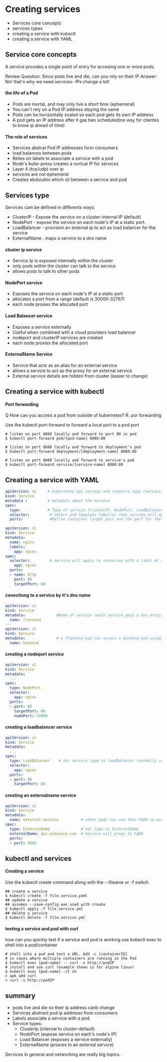 # Creating services
- Services core concepts
- services types
- creating a service with kubectl
- creating a service with YAML


## Service core concepts

A service provides a single point of entry for accesing one or more pods.

Review Question:
Since pods live and die, can you rely on their IP
Answer:
No! that's why we need services- IPs change a lot!

#### the life of a Pod

- Pods are mortal, and may only live a short time (ephemeral)
- You can't rely on a Pod IP address staying the same
- Pods can be horizontally scaled so each pod gets its own IP address
- A pod gets an IP address after it gas ben scheduled(no way for clientes to know ip ahead of time)

#### The role of services

- Services abstrat Pod IP addresses form consumers
- load balances between pods
- Relies on labels to associate a service with a pod
- Node's kube-proxy creates a vurtual IP for services
- Layer 4 (tcp/udp) over ip
- services are not ephemeral
- Creates ebdoiubts which sit between a service and pod

## Services type
Services cam be defined in differents ways:

- ClusterIP - Expose the service on a cluster-internal IP (default)
- NodePort - expose the service on each node's IP at a static port.
- LoadBalancer - provision an external ip to act as load balancer for the service
- ExternalName . maps a service to a dns name

#### cluster ip service
- Service Ip is exposed internally within the cluster
- only pods within the cluster can talk to the service
- allows pods to talk to other pods

#### NodePort service
- Exposes the service on each node's IP at a static port
- allocates a port from a range (default is 30000-32767)
- each node proxies the allocated port

#### Load Balancer service
- Exposes a service externally
- Useful when combined with a cloud providers load balancer
- nodeport and clusterIP services are created
- each node proxies the allocated port

#### ExternalName Service
- Service that acts as an alias for an external service
- allows a service to act as the proxy for an external service
- External service details are hidden from cluster (easier to change)

## Creating a service with kubectl
#### Port forwarding
Q How can you access a pod from outside of kubernetes?
R. por forwarding

Use the kubectl port-forward to forward a local port to a pod port
```shell
# listen on port 8080 locally and forward to port 80 in pod
$ kubectl port-forward pod/[pod-name] 8080:80
```
```shell
# listen on port 8080 locally and forward to deployment's pod
$ kubectl port-forward deployment/[deployment-name] 8080:80
```
```shell
# listen on port 8080 locally and forward to service's pod
$ kubectl port-forward service/[service-name] 8080:80
```
## Creating a service with YAML
```yaml
apiVersion: v1     # kubernetes api version and resource type (service)
kind: Service
metadata :         # metadata about the service
spec:
  type:            # Type of service (clusterIP, NodePort, LoadBalancer) - defaults to ClusterIP
  selector:         # select pod template label(s) that service will apply to
  ports:            #Define container target port and the port for the service
```
```yaml
apiVersion: v1
kind: Service
metadata:
  name: nginx
  labels:
    app: nginx
spec:
  selector:         # service will apply to resources with a label of app: nginx
    app: nginx
  ports:
  - name: http
    port: 80
    targetPort: 80
```
#### conectiong to a service by it's dns name
```yaml
apiVersion: v1
kind: Service
metadata:              #Name of service (each service gets a dns entry)
  name: frontend
---
apiVersion: v1
kind: Service
metadata:              # a frontend pod can access a backend pod using backend:port
  name: backend
```

#### creating a nodeport service
```yaml
apiVersion: v1
kind: Service
metadata:
  ---
spec:
  type: NodePort
  selector:
    app: nginx
  ports:
  - port: 80
    targetPort: 80
    nodePort: 31000
```
#### creating a loadbalancer service
```yaml
apiVersion: v1
kind: Service
metadata:
  ...
spec:
  type: LoadBalancer    # Ser service type to loadBalancer (normally used with cloud providers)
  selector:
    app: nginx
  ports:
  - port: 80
    targetPort: 80
```
#### creating an externalname service

```yaml
apiVersion: v1
kind: Service
metadata:
  name: external-service          # other pods can use this FQDN to access the external service
spec:
  type: ExternalName              # set type to ExternalName
  externalName: api.acmecorp.com  # Service will proxy to FQDN
  ports:
  - port: 9000
```
## kubectl and services
#### Creating a service
Use the kubectl create command along with the --fileame or -f switch
```shell
## create a service
$ kubectl create -f file.service.yaml
## update a service
## assumes --save-config was used with create
$ kubectl apply -f file.service.yml
## delete a service
$ kubectl delete -f file.service.yml
```
#### testing a service and pod with curl
how can you quickly test if a service and pod is working
use kubectl exec to shell into a pod/container
```shell
# shell into a pod and test a URL. Add -c [containerID]
# in cases where multiple containers are running in the Pod
$ kubectl exec [pod-name] -- curl -s http://podIP
# install and use curl (example shown is for alpine linux)
$ kubectl exec [pod-name] -it sh
> apk add curl
> curl -s http://podIP
 ```

## summary

- pods live and die so their ip address canb change
- Services abstract pod ip addresss from consumers
- Labels associate a service with a pod
- Service types:
  - ClusterIp (internal to cluster-default)
  - NodePort (expose service on each's node's IP)
  - Load Balancer (exposes a service externally)
  - ExternalName (proxies to an external service)

Services in general and networking are really big topics.

